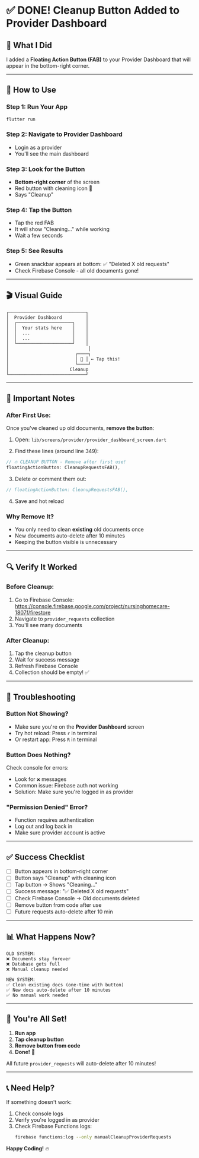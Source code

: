 # ✅ DONE! Cleanup Button Added to Provider Dashboard

## 🎯 What I Did

I added a **Floating Action Button (FAB)** to your Provider Dashboard that will appear in the bottom-right corner.

---

## 📱 How to Use

### Step 1: Run Your App
```bash
flutter run
```

### Step 2: Navigate to Provider Dashboard
- Login as a provider
- You'll see the main dashboard

### Step 3: Look for the Button
- **Bottom-right corner** of the screen
- Red button with cleaning icon 🧹
- Says "Cleanup"

### Step 4: Tap the Button
- Tap the red FAB
- It will show "Cleaning..." while working
- Wait a few seconds

### Step 5: See Results
- Green snackbar appears at bottom:
  ✅ "Deleted X old requests"
- Check Firebase Console - all old documents gone!

---

## 🎬 Visual Guide

```
┌─────────────────────────────┐
│  Provider Dashboard         │
│  ┌─────────────────────┐    │
│  │  Your stats here    │    │
│  │  ...                │    │
│  │  ...                │    │
│  └─────────────────────┘    │
│                              │
│                         ┌────┐
│                         │ 🧹 │ ← Tap this!
│                         └────┘
│                       Cleanup
└─────────────────────────────┘
```

---

## 🚨 Important Notes

### After First Use:
Once you've cleaned up old documents, **remove the button**:

1. Open: `lib/screens/provider/provider_dashboard_screen.dart`

2. Find these lines (around line 349):
```dart
// 🔥 CLEANUP BUTTON - Remove after first use!
floatingActionButton: CleanupRequestsFAB(),
```

3. Delete or comment them out:
```dart
// floatingActionButton: CleanupRequestsFAB(),
```

4. Save and hot reload

### Why Remove It?
- You only need to clean **existing** old documents once
- New documents auto-delete after 10 minutes
- Keeping the button visible is unnecessary

---

## 🔍 Verify It Worked

### Before Cleanup:
1. Go to Firebase Console: https://console.firebase.google.com/project/nursinghomecare-1807f/firestore
2. Navigate to `provider_requests` collection
3. You'll see many documents

### After Cleanup:
1. Tap the cleanup button
2. Wait for success message
3. Refresh Firebase Console
4. Collection should be empty! ✅

---

## 🐛 Troubleshooting

### Button Not Showing?
- Make sure you're on the **Provider Dashboard** screen
- Try hot reload: Press `r` in terminal
- Or restart app: Press `R` in terminal

### Button Does Nothing?
Check console for errors:
- Look for `❌` messages
- Common issue: Firebase auth not working
- Solution: Make sure you're logged in as provider

### "Permission Denied" Error?
- Function requires authentication
- Log out and log back in
- Make sure provider account is active

---

## ✅ Success Checklist

- [ ] Button appears in bottom-right corner
- [ ] Button says "Cleanup" with cleaning icon
- [ ] Tap button → Shows "Cleaning..."
- [ ] Success message: "✅ Deleted X old requests"
- [ ] Check Firebase Console → Old documents deleted
- [ ] Remove button from code after use
- [ ] Future requests auto-delete after 10 min

---

## 📊 What Happens Now?

```
OLD SYSTEM:
❌ Documents stay forever
❌ Database gets full
❌ Manual cleanup needed

NEW SYSTEM:
✅ Clean existing docs (one-time with button)
✅ New docs auto-delete after 10 minutes
✅ No manual work needed
```

---

## 🎉 You're All Set!

1. **Run app**
2. **Tap cleanup button**
3. **Remove button from code**
4. **Done!** 🚀

All future `provider_requests` will auto-delete after 10 minutes!

---

## 📞 Need Help?

If something doesn't work:
1. Check console logs
2. Verify you're logged in as provider
3. Check Firebase Functions logs:
   ```bash
   firebase functions:log --only manualCleanupProviderRequests
   ```

**Happy Coding!** 🔥

